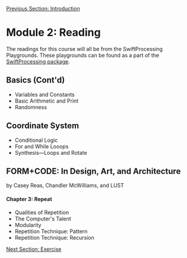 [Previous Section: Introduction](README.md)

# Module 2: Reading

The readings for this course will all be from the SwiftProcessing Playgrounds. These playgrounds can be found as a part of the [SwiftProcessing package](https://github.com/jjkaufman/SwiftProcessing/archive/refs/heads/main.zip).

## **Basics** (Cont'd)

- Variables and Constants
- Basic Arithmetic and Print
- Randomness

## Coordinate System

- Conditional Logic
- For and While Looops
- Synthesis—Loops and Rotate

## FORM+CODE: In Design, Art, and Architecture

by Casey Reas, Chandler McWilliams, and LUST

#### Chapter 3: Repeat

- Qualities of Repetition
-  The Computer's Talent
- Modularity
- Repetition Technique: Pattern
- Repetition Technique: Recursion

[Next Section: Exercise](2_EXERCISE.md)


